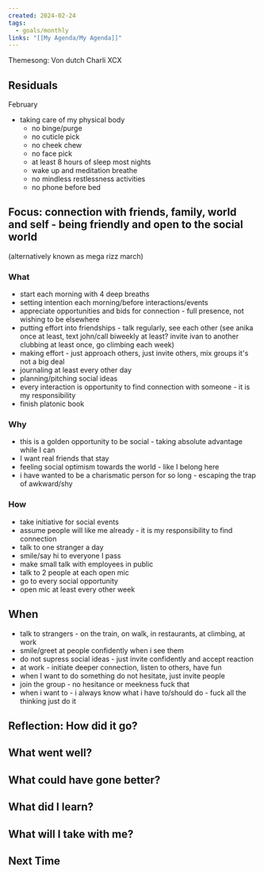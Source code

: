 ```yaml
---
created: 2024-02-24
tags:
  - goals/monthly
links: "[[My Agenda/My Agenda]]"
---
```

Themesong: Von dutch Charli XCX

## Residuals
February
- taking care of my physical body
	- no binge/purge
	- no cuticle pick
	- no cheek chew
	- no face pick
	- at least 8 hours of sleep most nights
	- wake up and meditation breathe
	- no mindless restlessness activities
	- no phone before bed

## Focus: connection with friends, family, world and self - being friendly and open to the social world
(alternatively known as mega rizz march)
### What
- start each morning with 4 deep breaths
- setting intention each morning/before interactions/events
- appreciate opportunities and bids for connection - full presence, not wishing to be elsewhere
- putting effort into friendships - talk regularly, see each other (see anika once at least, text john/call biweekly at least? invite ivan to another clubbing at least once, go climbing each week)
- making effort - just approach others, just invite others, mix groups it's not a big deal
- journaling at least every other day
- planning/pitching social ideas
- every interaction is opportunity to find connection with someone - it is my responsibility
- finish platonic book
### Why
- this is a golden opportunity to be social - taking absolute advantage while I can
- I want real friends that stay
- feeling social optimism towards the world - like I belong here
- i have wanted to be a charismatic person for so long - escaping the trap of awkward/shy
### How
- take initiative for social events
- assume people will like me already - it is my responsibility to find connection
- talk to one stranger a day
- smile/say hi to everyone I pass
- make small talk with employees in public
- talk to 2 people at each open mic
- go to every social opportunity
- open mic at least every other week
## When
- talk to strangers - on the train, on walk, in restaurants, at climbing, at work
- smile/greet at people confidently when i see them
- do not supress social ideas - just invite confidently and accept reaction
- at work - initiate deeper connection, listen to others, have fun
- when I want to do something do not hesitate, just invite people
- join the group - no hesitance or meekness fuck that
- when i want to - i always know what i have to/should do - fuck all the thinking just do it



## Reflection: How did it go?
What went well?
- 
What could have gone better?
- 
What did I learn?
- 
What will I take with me?
- 
Next Time
- 

